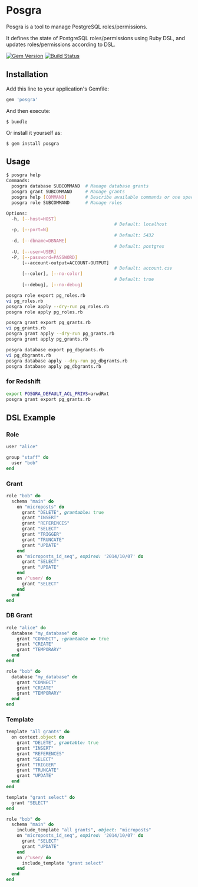# Posgra

Posgra is a tool to manage PostgreSQL roles/permissions.

It defines the state of PostgreSQL roles/permissions using Ruby DSL, and updates roles/permissions according to DSL.

[![Gem Version](https://badge.fury.io/rb/posgra.svg)](https://badge.fury.io/rb/posgra)
[![Build Status](https://travis-ci.org/winebarrel/posgra.svg?branch=master)](https://travis-ci.org/winebarrel/posgra)

## Installation

Add this line to your application's Gemfile:

```ruby
gem 'posgra'
```

And then execute:

    $ bundle

Or install it yourself as:

    $ gem install posgra

## Usage

```sh
$ posgra help
Commands:
  posgra database SUBCOMMAND  # Manage database grants
  posgra grant SUBCOMMAND     # Manage grants
  posgra help [COMMAND]       # Describe available commands or one specific command
  posgra role SUBCOMMAND      # Manage roles

Options:
  -h, [--host=HOST]
                                         # Default: localhost
  -p, [--port=N]
                                         # Default: 5432
  -d, [--dbname=DBNAME]
                                         # Default: postgres
  -U, [--user=USER]
  -P, [--password=PASSWORD]
      [--account-output=ACCOUNT-OUTPUT]
                                         # Default: account.csv
      [--color], [--no-color]
                                         # Default: true
      [--debug], [--no-debug]
```

```sh
posgra role export pg_roles.rb
vi pg_roles.rb
posgra role apply --dry-run pg_roles.rb
posgra role apply pg_roles.rb
```

```sh
posgra grant export pg_grants.rb
vi pg_grants.rb
posgra grant apply --dry-run pg_grants.rb
posgra grant apply pg_grants.rb
```

```sh
posgra database export pg_dbgrants.rb
vi pg_dbgrants.rb
posgra database apply --dry-run pg_dbgrants.rb
posgra database apply pg_dbgrants.rb
```

### for Redshift

```sh
export POSGRA_DEFAULT_ACL_PRIVS=arwdRxt
posgra grant export pg_grants.rb
```

## DSL Example

### Role

```ruby
user "alice"

group "staff" do
  user "bob"
end
```

### Grant

```ruby
role "bob" do
  schema "main" do
    on "microposts" do
      grant "DELETE", grantable: true
      grant "INSERT"
      grant "REFERENCES"
      grant "SELECT"
      grant "TRIGGER"
      grant "TRUNCATE"
      grant "UPDATE"
    end
    on "microposts_id_seq", expired: '2014/10/07' do
      grant "SELECT"
      grant "UPDATE"
    end
    on /^user/ do
      grant "SELECT"
    end
  end
end
```

### DB Grant

```ruby
role "alice" do
  database "my_database" do
    grant "CONNECT", :grantable => true
    grant "CREATE"
    grant "TEMPORARY"
  end
end

role "bob" do
  database "my_database" do
    grant "CONNECT"
    grant "CREATE"
    grant "TEMPORARY"
  end
end
```

### Template

```ruby
template "all grants" do
  on context.object do
    grant "DELETE", grantable: true
    grant "INSERT"
    grant "REFERENCES"
    grant "SELECT"
    grant "TRIGGER"
    grant "TRUNCATE"
    grant "UPDATE"
  end
end

template "grant select" do
  grant "SELECT"
end

role "bob" do
  schema "main" do
    include_template "all grants", object: "microposts"
    on "microposts_id_seq", expired: '2014/10/07' do
      grant "SELECT"
      grant "UPDATE"
    end
    on /^user/ do
      include_template "grant select"
    end
  end
end
```
